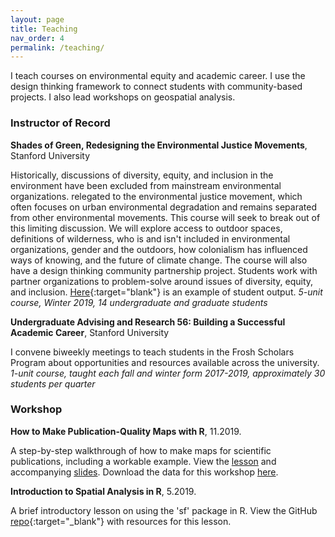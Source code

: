 ```yaml
---
layout: page
title: Teaching
nav_order: 4
permalink: /teaching/
---
```


I teach courses on environmental equity and academic career. I use the design thinking framework to connect students with community-based projects. I also lead workshops on geospatial analysis.

### Instructor of Record

**Shades of Green, Redesigning the Environmental Justice Movements**, Stanford University

Historically, discussions of diversity, equity, and inclusion in the environment have been excluded from mainstream environmental organizations. relegated to the environmental justice movement, which often focuses on urban environmental degradation and remains separated from other environmental movements. This course will seek to break out of this limiting discussion. We will explore access to outdoor spaces, definitions of wilderness, who is and isn't included in environmental organizations, gender and the outdoors, how colonialism has influenced ways of knowing, and the future of climate change. The course will also have a design thinking community partnership project. Students work with partner organizations to problem-solve around issues of diversity, equity, and inclusion. [Here](https://stanford.maps.arcgis.com/apps/Cascade/index.html?appid=28a64c14a35140c08f33ee0e7e07f136){:target="blank"} is an example of student output. *5-unit course, Winter 2019, 14 undergraduate and graduate students*

**Undergraduate Advising and Research 56: Building a Successful Academic Career**, Stanford University

I convene biweekly meetings to teach students in the Frosh Scholars Program about opportunities and resources available across the university. *1-unit course, taught each fall and winter form 2017-2019, approximately 30 students per quarter*

### Workshop

**How to Make Publication-Quality Maps with R**, 11.2019.

A step-by-step walkthrough of how to make maps for scientific publications, including a workable example. View the [lesson](teaching/workshops/publication_quality_maps_R.html) and accompanying [slides](teaching/workshops/publication_quality_maps_R_slides.html). Download the data for this workshop [here](https://github.com/djxgonzalez/workshop-publication-quality-maps-R/tree/master).

**Introduction to Spatial Analysis in R**, 5.2019.

A brief introductory lesson on using the 'sf' package in R. View the GitHub [repo](https://github.com/djxgonzalez/spatial-analysis-r){:target="_blank"} with resources for this lesson.

